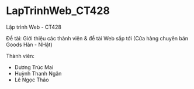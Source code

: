 # LapTrinhWeb_CT428

Lập trình Web - CT428 

Đề tài: Giới thiệu các thành viên & đề tài Web sắp tới (Cửa hàng chuyên bán Goods Hàn - NHật)

Thành viên: 
- Dương Trúc Mai
- Huỳnh Thanh Ngân
- Lê Ngọc Thảo
